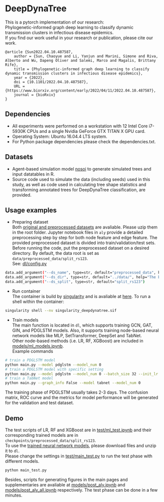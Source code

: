 # DeepDynaTree

This is a pytorch implementation of our research:  
Phylogenetic-informed graph deep learning to classify dynamic transmission clusters in infectious disease epidemics.  
If you find our work useful in your research or publication, please cite our work.

```
@article {Sun2022.04.10.487587,
	author = {Sun, Chaoyue and Li, Yanjun and Marini, Simone and Riva, Alberto and Wu, Dapeng Oliver and Salemi, Marco and Magalis, Brittany Rife},
	title = {Phylogenetic-informed graph deep learning to classify dynamic transmission clusters in infectious disease epidemics},
	year = {2022},
	doi = {10.1101/2022.04.10.487587},
	URL = {https://www.biorxiv.org/content/early/2022/04/11/2022.04.10.487587},
	journal = {bioRxiv}
}
```

## Dependencies
 - All experiments were performed on a workstation with 12 Intel Core i7-5930K CPUs and a single Nvidia GeForce GTX TITAN X GPU card.
 - Operating System: Ubuntu 16.04.4 LTS system. 
 - For Python package dependencies please check the dependencies.txt.

## Datasets

- Agent-based simulation model [nosoi] to generate simulated trees and input datatables in R.
- Source code used to simulate the data (including seeds) used in this study, as well as code used in calculating tree shape statistics and transforming annotated
trees for DeepDynaTree classification, are provided.

## Usage examples
 - Preparing dataset  
Both [original and preprocessed datasets] are avaliable. Please uzip them in the root folder. Jupyter notebook files in `aly` provide a detailed preprocessing step by step for both node feature and edge feature. The provided preprocessed dataset is divided into train/validation/test sets.  
Before running the code, put the preprocessed dataset on a desired directory. By default, the data root is set as `data/preprocessed_data/split_rs123`.  
See: [dl/config.py]
```sh
data.add_argument("--ds_name", type=str, default="preprocessed_data", help="The name of dataset")
data.add_argument("--ds_dir", type=str, default="../data/", help="The base folder for data")
data.add_argument("--ds_split", type=str, default="split_rs123")
```

 - Run container  
The container is build by [singularity] and is avaliable at [here]. To run a shell within the container:
```sh
singularity shell --nv singularity_deepdynatree.sif    
```

 - Train models  
The main function is located in `dl`, which supports training GCN, GAT, GIN, and PDGLSTM models. Also, it supports training node-based neural network models like MLP, SetTransformer, DeepSet and TabNet.  
Other node-based methods (i.e. LR, RF, XGBoost) are included in [models/ml_models.ipynb].  
Example commands 
```sh
# train a PDGLSTM model
python main.py --model pdglstm --model_num 0
# train a PDGLSTM model with specific setting
python main.py --model pdglstm --model_num 0 --batch_size 32 --init_lr 0.001 --min_lr 1e-6 --lr_decay_rate 0.1
# train a TabNet model
python main.py --graph_info False --model tabnet --model_num 0
```
The training phase of PDGLSTM usually takes 2-3 days. The confusion matrix, ROC curve and the metrics for model performance will be generated for the validation and test dataset. 

## Demo
The test scripts of LR, RF and XGBoost are in [test/ml_test.ipynb] and their corresponding trained models are in `checkpoints/preprocessed_data/split_rs123`.  
To use the [trained neural network models], please download files and unzip it to `dl`.  
Please change the settings in [test/main_test.py] to run the test phase with different models.  
```sh
python main_test.py
```
Besides, scripts for generating figures in the main pages and supplementaries are avaliable at [models/post_aly.ipynb] and [models/post_aly_all.ipynb] respectively.
The test phase can be done in a few minutes.


[//]: # "These are reference links used in the body of this note and get stripped out when the markdown processor does its job. There is no need to format nicely because it shouldn't be seen. Thanks SO - http://stackoverflow.com/questions/4823468/store-comments-in-markdown-syntax"

[nosoi]: <https://github.com/slequime/nosoi>
[singularity]: <https://sylabs.io/guides/3.9/user-guide/>
[here]: <https://genome.ufl.edu/download/ddt/singularity_deepdynatree.sif>
[original and preprocessed datasets]: <https://drive.google.com/file/d/1iHHbIOeOLahJSoXk_oYC02XETVc7PgmE/view?usp=sharing>
[trained neural network models]: <https://drive.google.com/file/d/1o77Y4xNh3kfmOQncDAaYdjNHWnoyfoIP/view?usp=sharing>
[SetTransformer]: <http://proceedings.mlr.press/v97/lee19d.html>
[DeepSet]: <https://doi.org/10.48550/arXiv.1703.06114>
[TabNet]: <https://doi.org/10.48550/arXiv.1908.07442>
[GCN]: <https://doi.org/10.48550/arXiv.1609.02907>
[GAT]: <https://doi.org/10.48550/arXiv.1710.10903>
[GIN]: <https://doi.org/10.48550/arXiv.1810.00826>
[dl/config.py]: <https://github.com/salemilab/DeepDynaTree/blob/main/dl/config.py>
[models/ml_models.ipynb]: <https://github.com/salemilab/DeepDynaTree/blob/main/models/ml_models.ipynb>
[test/ml_test.ipynb]: <https://github.com/salemilab/DeepDynaTree/blob/main/test/ml_test.ipynb>
[test/main_test.py]: <https://github.com/salemilab/DeepDynaTree/blob/main/test/main_test.py>
[models/post_aly.ipynb]: <https://github.com/salemilab/DeepDynaTree/blob/main/models/post_aly.ipynb>
[models/post_aly_all.ipynb]: <https://github.com/salemilab/DeepDynaTree/blob/main/models/post_aly_all.ipynb>
